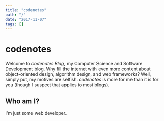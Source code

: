 ```yaml
---
title: "codenotes"
path: "/"
date: "2017-11-07"
tags: []
---
```


# codenotes

Welcome to *codenotes Blog*, my Computer Science and Software Development blog.  Why fill the internet with even more content about object-oriented design, algorithm design, and web frameworks?  Well, simply put, my motives are selfish. *codenotes* is more for me than it is for you (though I suspect that applies to most blogs).

## Who am I?

I'm just some web developer.